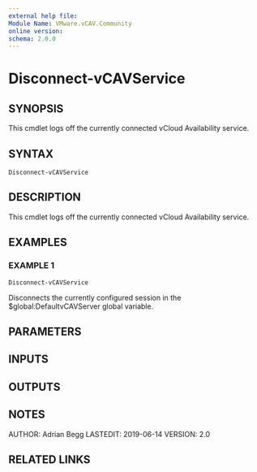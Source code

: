 ```yaml
---
external help file:
Module Name: VMware.vCAV.Community
online version:
schema: 2.0.0
---
```


# Disconnect-vCAVService

## SYNOPSIS
This cmdlet logs off the currently connected vCloud Availability service.

## SYNTAX

```
Disconnect-vCAVService
```

## DESCRIPTION
This cmdlet logs off the currently connected vCloud Availability service.

## EXAMPLES

### EXAMPLE 1
```
Disconnect-vCAVService
```

Disconnects the currently configured session in the $global:DefaultvCAVServer global variable.

## PARAMETERS

## INPUTS

## OUTPUTS

## NOTES
AUTHOR: Adrian Begg
LASTEDIT: 2019-06-14
VERSION: 2.0

## RELATED LINKS
